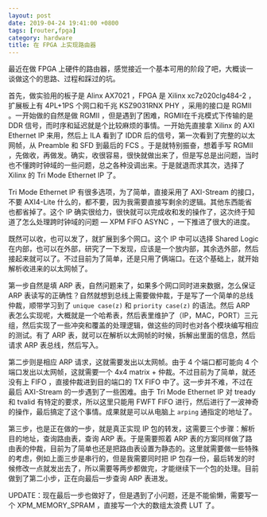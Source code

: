 ```yaml
---
layout: post
date: 2019-04-24 19:41:00 +0800
tags: [router,fpga]
category: hardware
title: 在 FPGA 上实现路由器
---
```


最近在做 FPGA 上硬件的路由器，感觉接近一个基本可用的阶段了吧，大概谈一谈做这个的思路、过程和踩过的坑。

首先，做实验用的板子是 Alinx AX7021 ，FPGA 是 Xilinx xc7z020clg484-2 ，扩展板上有 4PL+1PS 个网口和千兆 KSZ9031RNX PHY ，采用的接口是 RGMII 。一开始做的自然是做 RGMII ，但是遇到了困难，RGMII在千兆模式下传输的是 DDR 信号，而时序和延迟就是个比较麻烦的事情。一开始先直接拿 Xilinx 的 AXI Ethernet IP 来用，然后上 ILA 看到了 IDDR 后的信号，第一次看到了完整的以太网帧，从 Preamble 和 SFD 到最后的 FCS 。于是就特别振奋，想着手写 RGMII ，先做收，再做发。确实，收很容易，很快就做出来了，但是写总是出问题，当时也不懂跨时钟域的一些问题，总之各种没调出来。于是就退而求其次，选择了 Xilinx 的 Tri Mode Ethernet IP 了。

Tri Mode Ethernet IP 有很多选项，为了简单，直接采用了 AXI-Stream 的接口，不要 AXI4-Lite 什么的，都不要，因为我需要直接写剩余的逻辑。其他东西能省也都省掉了。这个 IP 确实很给力，很快就可以完成收和发的操作了，这次终于知道了怎么处理跨时钟域的问题 — XPM FIFO ASYNC ，一下推进了很大的进度。

既然可以收，也可以发了，就扩展到多个网口。这个 IP 中可以选择 Shared Logic 在内部，也可以在外部，研究了一下发现，应该是一个放内部，其余选外部，然后接起来就可以了。不过目前为了简单，还是只用了俩端口。在这个基础上，就开始解析收进来的以太网帧了。

第一步自然是填 ARP 表，自然问题来了，如果多个网口同时进来数据，怎么保证 ARP 表读写的正确性？自然就想到总线上需要做仲裁，于是写了一个简单的总线仲裁，顺带学习到了 `unique case(z)` 和 `priority case(z)` 的语法。然后 ARP 表怎么实现呢，大概就是一个哈希表，然后表里维护了（IP，MAC，PORT）三元组，然后实现了一些冲突和覆盖的处理逻辑，做这些的同时也对各个模块编写相应的测试。有了 ARP 表，就可以在解析以太网帧的时候，拆解出里面的信息，然后请求 ARP 表总线，然后写入。

第二步则是相应 ARP 请求，这就需要发出以太网帧。由于 4 个端口都可能向 4 个端口发出以太网帧，这就需要一个 4x4 matrix + 仲裁。不过目前为了简单，就还没有上 FIFO ，直接仲裁进到目的端口的 TX FIFO 中了。这一步并不难，不过在最后 AXI-Stream 的一步遇到了一些困难。由于 Tri Mode Ethernet IP 对 tready 和 tvalid 有特定的要求，所以这里只能用 FWFT FIFO 进行，然后进行了一波神奇的操作，最后搞定了这个事情。成果就是可以从电脑上 `arping` 通指定的地址了。

第三步，也是正在做的一步，就是真正实现 IP 包的转发，这需要三个步骤：解析目的地址，查询路由表，查询 ARP 表。于是需要照着 ARP 表的方案同样做了路由表的仲裁，目前为了简单也还是把路由表设置为静态的。这里就需要做一些特殊的考虑，例如上面三步是串行的，但是我需要同时把 IP 包存一份，最后转发的时候修改一点就发出去了，所以需要等两步都做完，才能继续下一个包的处理。目前做到了第二小步，正在向最后一步查询 ARP 表进发。

UPDATE：现在最后一步也做好了，但是遇到了小问题，还是不能偷懒，需要写一个 XPM_MEMORY_SPRAM ，直接写一个大的数组太浪费 LUT 了。